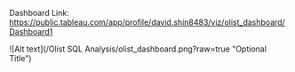 
Dashboard Link: https://public.tableau.com/app/profile/david.shin8483/viz/olist_dashboard/Dashboard1

![Alt text](/Olist SQL Analysis/olist_dashboard.png?raw=true "Optional Title")
